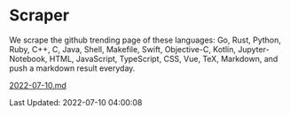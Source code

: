 # Scraper

We scrape the github trending page of these languages: Go, Rust, Python, Ruby, C++, C, Java, Shell, Makefile, Swift, Objective-C, Kotlin, Jupyter-Notebook, HTML, JavaScript, TypeScript, CSS, Vue, TeX, Markdown, and push a markdown result everyday.

[2022-07-10.md](https://github.com/yangwenmai/github-trending-backup/blob/master/2022-07-10.md)

Last Updated: 2022-07-10 04:00:08